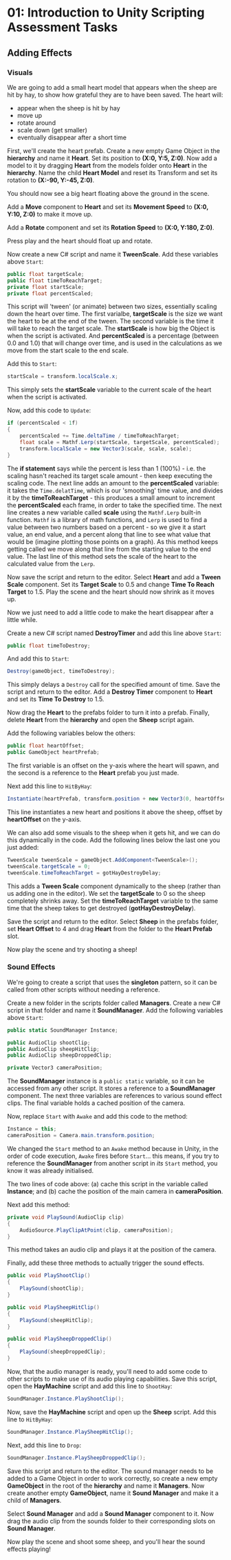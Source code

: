 # 01: Introduction to Unity Scripting Assessment Tasks

## Adding Effects

### Visuals

We are going to add a small heart model that appears when the sheep are hit by hay, to show how grateful they are to have been saved. The heart will:

- appear when the sheep is hit by hay
- move up
- rotate around
- scale down (get smaller)
- eventually disappear after a short time

First, we'll create the heart prefab. Create a new empty Game Object in the **hierarchy** and name it **Heart**. Set its position to **(X:0, Y:5, Z:0)**. Now add a model to it by dragging **Heart** from the models folder onto **Heart** in the **hierarchy**. Name the child **Heart Model** and reset its Transform and set its rotation to **(X:-90, Y:-45, Z:0)**.

You should now see a big heart floating above the ground in the scene.

Add a **Move** component to **Heart** and set its **Movement Speed** to **(X:0, Y:10, Z:0)** to make it move up.

Add a **Rotate** component and set its **Rotation Speed** to **(X:0, Y:180, Z:0)**.

Press play and the heart should float up and rotate.

Now create a new C# script and name it **TweenScale**. Add these variables above `Start`:

```csharp
public float targetScale; 
public float timeToReachTarget; 
private float startScale;  
private float percentScaled; 
```

This script will 'tween' (or animate) between two sizes, essentially scaling down the heart over time. The first varialbe, **targetScale** is the size we want the heart to be at the end of the tween. The second variable is the time it will take to reach the target scale. The **startScale** is how big the Object is when the script is activated. And **percentScaled** is a percentage (between 0.0 and 1.0) that will change over time, and is used in the calculations as we move from the start scale to the end scale.

Add this to `Start`:

```csharp
startScale = transform.localScale.x;
```

This simply sets the **startScale** variable to the current scale of the heart when the script is activated.

Now, add this code to `Update`:

```csharp
if (percentScaled < 1f) 
{
    percentScaled += Time.deltaTime / timeToReachTarget; 
    float scale = Mathf.Lerp(startScale, targetScale, percentScaled); 
    transform.localScale = new Vector3(scale, scale, scale); 
}
```

The **if statement** says while the percent is less than 1 (100%) - i.e. the scaling hasn't reached its target scale amount - then keep executing the scaling code. The next line adds an amount to the **percentScaled** variable: it takes the `Time.delatTime`, which is our 'smoothing' time value, and divides it by the **timeToReachTarget** - this produces a small amount to increment the **percentScaled** each frame, in order to take the specified time. The next line creates a new variable called **scale** using the `Mathf.Lerp` built-in function. `Mathf` is a library of math functions, and `Lerp` is used to find a value between two numbers based on a percent - so we give it a start value, an end value, and a percent along that line to see what value that would be (imagine plotting those points on a graph). As this method keeps getting called we move along that line from the starting value to the end value. The last line of this method sets the scale of the heart to the calculated value from the `Lerp`.

Now save the script and return to the editor. Select **Heart** and add a **Tween Scale** component. Set its **Target Scale** to 0.5 and change **Time To Reach Target** to 1.5. Play the scene and the heart should now shrink as it moves up.

Now we just need to add a little code to make the heart disappear after a little while.

Create a new C# script named **DestroyTimer** and add this line above `Start`:

```csharp
public float timeToDestroy;
```

And add this to `Start`:

```csharp
Destroy(gameObject, timeToDestroy);
```

This simply delays a `Destroy` call for the specified amount of time. Save the script and return to the editor. Add a **Destroy Timer** component to **Heart** and set its **Time To Destroy** to 1.5.

Now drag the **Heart** to the prefabs folder to turn it into a prefab. Finally, delete **Heart** from the **hierarchy** and open the **Sheep** script again.

Add the following variables below the others:

```csharp
public float heartOffset; 
public GameObject heartPrefab; 
```

The first variable is an offset on the y-axis where the heart will spawn, and the second is a reference to the **Heart** prefab you just made.

Next add this line to `HitByHay`:

```csharp
Instantiate(heartPrefab, transform.position + new Vector3(0, heartOffset, 0), Quaternion.identity);
```

This line instantiates a new heart and positions it above the sheep, offset by **heartOffset** on the y-axis.

We can also add some visuals to the sheep when it gets hit, and we can do this dynamically in the code. Add the following lines below the last one you just added:

```csharp
TweenScale tweenScale = gameObject.AddComponent<TweenScale>();
tweenScale.targetScale = 0; 
tweenScale.timeToReachTarget = gotHayDestroyDelay;
```

This adds a **Tween Scale** component dynamically to the sheep (rather than us adding one in the editor). We set the **targetScale** to 0 so the sheep completely shrinks away. Set the **timeToReachTarget** variable to the same time that the sheep takes to get destroyed (**gotHayDestroyDelay**).

Save the script and return to the editor. Select **Sheep** in the prefabs folder, set **Heart Offset** to 4 and drag **Heart** from the folder to the **Heart Prefab** slot.

Now play the scene and try shooting a sheep!

### Sound Effects

We're going to create a script that uses the **singleton** pattern, so it can be called from other scripts without needing a reference.

Create a new folder in the scripts folder called **Managers**. Create a new C# script in that folder and name it **SoundManager**. Add the following variables above `Start`:

```csharp
public static SoundManager Instance; 

public AudioClip shootClip; 
public AudioClip sheepHitClip; 
public AudioClip sheepDroppedClip; 

private Vector3 cameraPosition; 
```

The **SoundManager** instance is a `public static` variable, so it can be accessed from any other script. It stores a reference to a **SoundManager** component. The next three variables are references to various sound effect clips. The final variable holds a cached position of the camera.

Now, replace `Start` with `Awake` and add this code to the method:

```csharp
Instance = this; 
cameraPosition = Camera.main.transform.position; 
```

We changed the `Start` method to an `Awake` method because in Unity, in the order of code execution, `Awake` fires before `Start`... this means, if you try to reference the **SoundManager** from another script in *its* `Start` method, you know it was already initialised.

The two lines of code above: (a) cache this script in the variable called **Instance**; and (b) cache the position of the main camera in **cameraPosition**.

Next add this method:

```csharp
private void PlaySound(AudioClip clip)
{
    AudioSource.PlayClipAtPoint(clip, cameraPosition);
}
```

This method takes an audio clip and plays it at the position of the camera.

Finally, add these three methods to actually trigger the sound effects.

```csharp
public void PlayShootClip()
{
    PlaySound(shootClip);
}

public void PlaySheepHitClip()
{
    PlaySound(sheepHitClip);
}

public void PlaySheepDroppedClip()
{
    PlaySound(sheepDroppedClip);
}
```

Now, that the audio manager is ready, you'll need to add some code to other scripts to make use of its audio playing capabilities. Save this script, open the **HayMachine** script and add this line to `ShootHay`:

```csharp
SoundManager.Instance.PlayShootClip();
```

Now, save the **HayMachine** script and open up the **Sheep** script. Add this line to `HitByHay`:

```csharp
SoundManager.Instance.PlaySheepHitClip();
```

Next, add this line to `Drop`:

```csharp
SoundManager.Instance.PlaySheepDroppedClip();
```

Save this script and return to the editor. The sound manager needs to be added to a Game Object in order to work correctly, so create a new empty **GameObject** in the root of the **hierarchy** and name it **Managers**. Now create another empty **GameObject**, name it **Sound Manager** and make it a child of **Managers**.

Select **Sound Manager** and add a **Sound Manager** component to it. Now drag the audio clip from the sounds folder to their corresponding slots on **Sound Manager**.

Now play the scene and shoot some sheep, and you'll hear the sound effects playing!
